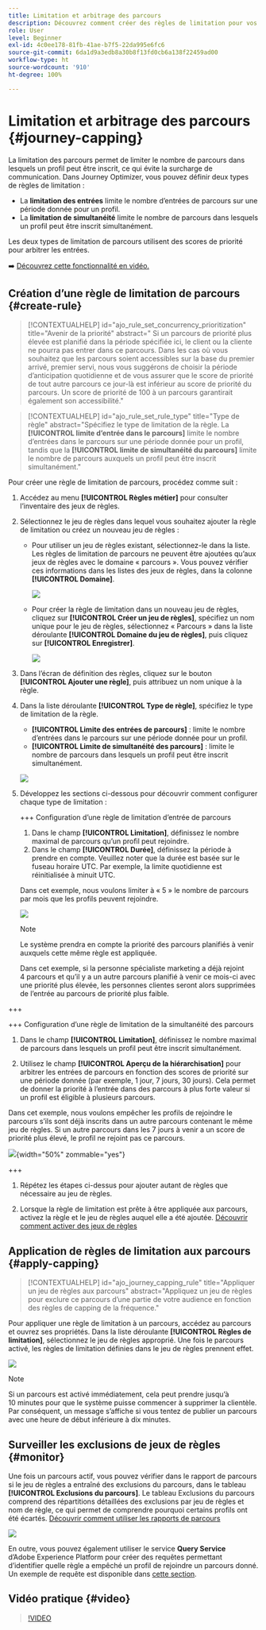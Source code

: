 ```yaml
---
title: Limitation et arbitrage des parcours
description: Découvrez comment créer des règles de limitation pour vos parcours et comment arbitrer une entrée de parcours.
role: User
level: Beginner
exl-id: 4c0ee178-81fb-41ae-b7f5-22da995e6fc6
source-git-commit: 6da1d9a3edb8a30b8f13fd0cb6a138f22459ad00
workflow-type: ht
source-wordcount: '910'
ht-degree: 100%

---
```


# Limitation et arbitrage des parcours {#journey-capping}

La limitation des parcours permet de limiter le nombre de parcours dans lesquels un profil peut être inscrit, ce qui évite la surcharge de communication. Dans Journey Optimizer, vous pouvez définir deux types de règles de limitation :

* La **limitation des entrées** limite le nombre d’entrées de parcours sur une période donnée pour un profil.
* La **limitation de simultanéité** limite le nombre de parcours dans lesquels un profil peut être inscrit simultanément.

Les deux types de limitation de parcours utilisent des scores de priorité pour arbitrer les entrées.

➡️ [Découvrez cette fonctionnalité en vidéo.](#video)

## Création d’une règle de limitation de parcours {#create-rule}

>[!CONTEXTUALHELP]
>id="ajo_rule_set_concurrency_prioritization"
>title="Avenir de la priorité"
>abstract=" Si un parcours de priorité plus élevée est planifié dans la période spécifiée ici, le client ou la cliente ne pourra pas entrer dans ce parcours. Dans les cas où vous souhaitez que les parcours soient accessibles sur la base du premier arrivé, premier servi, nous vous suggérons de choisir la période d’anticipation quotidienne et de vous assurer que le score de priorité de tout autre parcours ce jour-là est inférieur au score de priorité du parcours. Un score de priorité de 100 à un parcours garantirait également son accessibilité."

>[!CONTEXTUALHELP]
>id="ajo_rule_set_rule_type"
>title="Type de règle"
>abstract="Spécifiez le type de limitation de la règle. La **[!UICONTROL limite d’entrée dans le parcours]** limite le nombre d’entrées dans le parcours sur une période donnée pour un profil, tandis que la **[!UICONTROL limite de simultanéité du parcours]** limite le nombre de parcours auxquels un profil peut être inscrit simultanément."

Pour créer une règle de limitation de parcours, procédez comme suit :

1. Accédez au menu **[!UICONTROL Règles métier]** pour consulter l’inventaire des jeux de règles.

1. Sélectionnez le jeu de règles dans lequel vous souhaitez ajouter la règle de limitation ou créez un nouveau jeu de règles :

   * Pour utiliser un jeu de règles existant, sélectionnez-le dans la liste. Les règles de limitation de parcours ne peuvent être ajoutées qu’aux jeux de règles avec le domaine « parcours ». Vous pouvez vérifier ces informations dans les listes des jeux de règles, dans la colonne **[!UICONTROL Domaine]**.

     ![](assets/journey-capping-list.png)

   * Pour créer la règle de limitation dans un nouveau jeu de règles, cliquez sur **[!UICONTROL Créer un jeu de règles]**, spécifiez un nom unique pour le jeu de règles, sélectionnez « Parcours » dans la liste déroulante **[!UICONTROL Domaine du jeu de règles]**, puis cliquez sur **[!UICONTROL Enregistrer]**.

     ![](assets/journey-capping-rule-set.png)

1. Dans l’écran de définition des règles, cliquez sur le bouton **[!UICONTROL Ajouter une règle]**, puis attribuez un nom unique à la règle.

1. Dans la liste déroulante **[!UICONTROL Type de règle]**, spécifiez le type de limitation de la règle.

   * **[!UICONTROL Limite des entrées de parcours]** : limite le nombre d’entrées dans le parcours sur une période donnée pour un profil.
   * **[!UICONTROL Limite de simultanéité des parcours]** : limite le nombre de parcours dans lesquels un profil peut être inscrit simultanément.

   ![](assets/journey-capping-concurrency.png)

1. Développez les sections ci-dessous pour découvrir comment configurer chaque type de limitation :

   +++ Configuration d’une règle de limitation d’entrée de parcours

   1. Dans le champ **[!UICONTROL Limitation]**, définissez le nombre maximal de parcours qu’un profil peut rejoindre.
   1. Dans le champ **[!UICONTROL Durée]**, définissez la période à prendre en compte. Veuillez noter que la durée est basée sur le fuseau horaire UTC. Par exemple, la limite quotidienne est réinitialisée à minuit UTC.

   Dans cet exemple, nous voulons limiter à « 5 » le nombre de parcours par mois que les profils peuvent rejoindre.

   ![](assets/journey-capping-entry-example.png)

   >[!NOTE]
   >
   >Le système prendra en compte la priorité des parcours planifiés à venir auxquels cette même règle est appliquée.
   >
   >Dans cet exemple, si la personne spécialiste marketing a déjà rejoint 4 parcours et qu’il y a un autre parcours planifié à venir ce mois-ci avec une priorité plus élevée, les personnes clientes seront alors supprimées de l’entrée au parcours de priorité plus faible.

+++

   +++ Configuration d’une règle de limitation de la simultanéité des parcours

   1. Dans le champ **[!UICONTROL Limitation]**, définissez le nombre maximal de parcours dans lesquels un profil peut être inscrit simultanément.

   1. Utilisez le champ **[!UICONTROL Aperçu de la hiérarchisation]** pour arbitrer les entrées de parcours en fonction des scores de priorité sur une période donnée (par exemple, 1 jour, 7 jours, 30 jours). Cela permet de donner la priorité à l’entrée dans des parcours à plus forte valeur si un profil est éligible à plusieurs parcours.

   Dans cet exemple, nous voulons empêcher les profils de rejoindre le parcours s’ils sont déjà inscrits dans un autre parcours contenant le même jeu de règles. Si un autre parcours dans les 7 jours à venir a un score de priorité plus élevé, le profil ne rejoint pas ce parcours.

   ![](assets/journey-capping-concurrency-example.png){width="50%" zommable="yes"}

+++

1. Répétez les étapes ci-dessus pour ajouter autant de règles que nécessaire au jeu de règles.

1. Lorsque la règle de limitation est prête à être appliquée aux parcours, activez la règle et le jeu de règles auquel elle a été ajoutée. [Découvrir comment activer des jeux de règles](../conflict-prioritization/rule-sets.md#create)

## Application de règles de limitation aux parcours {#apply-capping}

>[!CONTEXTUALHELP]
>id="ajo_journey_capping_rule"
>title="Appliquer un jeu de règles aux parcours"
>abstract="Appliquez un jeu de règles pour exclure ce parcours d’une partie de votre audience en fonction des règles de capping de la fréquence."

Pour appliquer une règle de limitation à un parcours, accédez au parcours et ouvrez ses propriétés. Dans la liste déroulante **[!UICONTROL Règles de limitation]**, sélectionnez le jeu de règles approprié. Une fois le parcours activé, les règles de limitation définies dans le jeu de règles prennent effet.

![](assets/journey-capping-apply.png)

>[!NOTE]
>
>Si un parcours est activé immédiatement, cela peut prendre jusqu’à 10 minutes pour que le système puisse commencer à supprimer la clientèle. Par conséquent, un message s’affiche si vous tentez de publier un parcours avec une heure de début inférieure à dix minutes.

## Surveiller les exclusions de jeux de règles {#monitor}

Une fois un parcours actif, vous pouvez vérifier dans le rapport de parcours si le jeu de règles a entraîné des exclusions du parcours, dans le tableau **[!UICONTROL Exclusions du parcours]**. Le tableau Exclusions du parcours comprend des répartitions détaillées des exclusions par jeu de règles et nom de règle, ce qui permet de comprendre pourquoi certains profils ont été écartés. [Découvrir comment utiliser les rapports de parcours](../reports/journey-global-report-cja.md)

![](assets/journey-report.png)

En outre, vous pouvez également utiliser le service **Query Service** d’Adobe Experience Platform pour créer des requêtes permettant d’identifier quelle règle a empêché un profil de rejoindre un parcours donné. Un exemple de requête est disponible dans [cette section](../reports/query-examples.md#common-queries).

## Vidéo pratique {#video}

>[!VIDEO](https://video.tv.adobe.com/v/3435530?quality=12)
